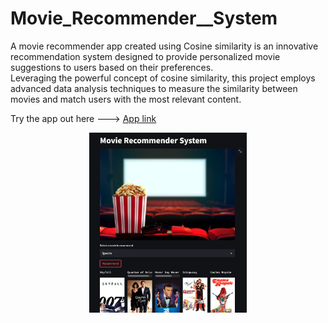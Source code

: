 # Movie_Recommender__System

A movie recommender app created using Cosine similarity is an innovative recommendation system designed to provide personalized movie suggestions to users based on their preferences. <br>
Leveraging the powerful concept of cosine similarity, this project employs advanced data analysis techniques to measure the similarity between movies and match users with the most relevant content.

Try the app out here ---> [App link](https://movierecommendersystem-92s9yi20jtc.streamlit.app/)

<p align="center">
  <img src="https://github.com/SatyamedhasP/Movie_Recommender__System/blob/master/Screenshot.png" width="50%">
</p>


